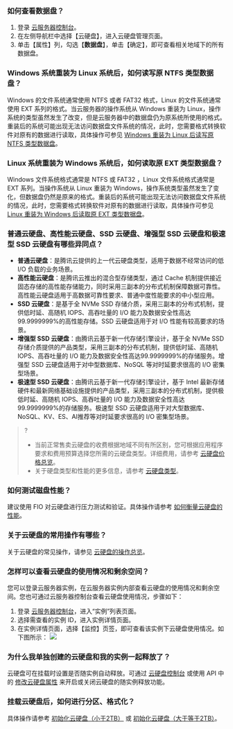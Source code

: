 ### 如何查看数据盘？
1. 登录 [云服务器控制台](https://console.cloud.tencent.com/cvm)。
2. 在左侧导航栏中选择【云硬盘】，进入云硬盘管理页面。
3. 单击【属性】列，勾选【**数据盘**】，单击【确定】，即可查看相关地域下的所有数据盘。

### Windows 系统重装为 Linux 系统后，如何读写原 NTFS 类型数据盘？
Windows 的文件系统通常使用 NTFS 或者 FAT32 格式，Linux 的文件系统通常使用 EXT 系列的格式。当云服务器的操作系统从 Windows 重装为 Linux，操作系统的类型虽然发生了改变，但是云服务器中的数据盘仍为原系统所使用的格式。重装后的系统可能出现无法访问数据盘文件系统的情况，此时，您需要格式转换软件对原有的数据进行读取，具体操作可参见 [Windows 重装为 Linux 后读写原 NTFS 类型数据盘](https://cloud.tencent.com/document/product/213/3857)。

### Linux 系统重装为 Windows 系统后，如何读取原 EXT 类型数据盘？
Windows 文件系统格式通常是 NTFS 或 FAT32 ，Linux 文件系统格式通常是 EXT 系列。当操作系统从 Linux 重装为 Windows，操作系统类型虽然发生了变化，但数据盘仍然是原来的格式。重装后的系统可能出现无法访问数据盘文件系统的情况，此时，您需要格式转换软件对原有的数据进行读取，具体操作可参见 [Linux 重装为 Windows 后读取原 EXT 类型数据盘](https://cloud.tencent.com/document/product/213/3856)。

### 普通云硬盘、高性能云硬盘、SSD 云硬盘、增强型 SSD 云硬盘和极速型 SSD 云硬盘有哪些异同点？

- **普通云硬盘**：是腾讯云提供的上一代云硬盘类型，适用于数据不经常访问的低 I/O 负载的业务场景。
- **高性能云硬盘**：是腾讯云推出的混合型存储类型，通过 Cache 机制提供接近固态存储的高性能存储能力，同时采用三副本的分布式机制保障数据可靠性。高性能云硬盘适用于高数据可靠性要求、普通中度性能要求的中小型应用。
- **SSD 云硬盘**：是基于全 NVMe SSD 存储介质，采用三副本的分布式机制，提供低时延、高随机 IOPS、高吞吐量的 I/O 能力及数据安全性高达99.9999999%的高性能存储。SSD 云硬盘适用于对 I/O 性能有较高要求的场景。
- **增强型 SSD 云硬盘**：由腾讯云基于新一代存储引擎设计，基于全 NVMe SSD 存储介质提供的产品类型，采用三副本的分布式机制，提供低时延、高随机 IOPS、高吞吐量的 I/O 能力及数据安全性高达99.9999999%的存储服务。增强型 SSD 云硬盘适用于对中型数据库、NoSQL 等对时延要求很高的 I/O 密集型场景。
- **极速型 SSD 云硬盘**：由腾讯云基于新一代存储引擎设计，基于 Intel 最新存储硬件和最新网络基础设施提供的产品类型，采用三副本的分布式机制，提供极低时延、高随机 IOPS、高吞吐量的 I/O 能力及数据安全性高达99.9999999%的存储服务。极速型 SSD 云硬盘适用于对大型数据库、NoSQL、KV、ES、AI推荐等对时延要求很高的 I/O 密集型场景。

>?
>- 当前正常售卖云硬盘的收费根据地域不同有所区别，您可根据应用程序要求和费用预算选择您所需的云硬盘类型。详细费用，请参考 [云硬盘价格总览](https://cloud.tencent.com/document/product/362/2413)。
>- 关于硬盘类型和性能的更多信息，请参考 [云硬盘类型](https://cloud.tencent.com/document/product/362/2353)。
>

### 如何测试磁盘性能？
建议使用 FIO 对云硬盘进行压力测试和验证。具体操作请参考 [如何衡量云硬盘的性能](https://cloud.tencent.com/document/product/362/6741)。

### 关于云硬盘的常用操作有哪些？
关于云硬盘的常见操作，请参见 [云硬盘的操作总览](https://cloud.tencent.com/document/product/362/32432)。

### 怎样可以查看云硬盘的使用情况和剩余空间？
您可以登录云服务器实例，在云服务器实例内部查看云硬盘的使用情况和剩余空间。您也可通过云服务器控制台查看云硬盘使用情况，步骤如下：
1. 登录 [云服务器控制台](https://console.cloud.tencent.com/cvm/instance/index)，进入“实例”列表页面。
2. 选择需查看的实例 ID，进入实例详情页面。
3. 在实例详情页面，选择【监控】页签，即可查看该实例下云硬盘使用情况。如下图所示：
![](https://main.qcloudimg.com/raw/83541fc9128edb97b602691a852c1604.png)

### 为什么我单独创建的云硬盘和我的实例一起释放了？
云硬盘可在挂载时设置是否随实例自动释放。可通过 [云硬盘控制台](https://console.cloud.tencent.com/cvm/cbs/index) 或使用 API 中的 [修改云硬盘属性](https://cloud.tencent.com/document/product/362/15659) 来开启或关闭云硬盘的随实例释放功能。

### 挂载云硬盘后，如何进行分区、格式化？
具体操作请参考 [初始化云硬盘（小于2TB）](https://cloud.tencent.com/document/product/362/6734) 或 [初始化云硬盘（大于等于2TB）](https://cloud.tencent.com/document/product/362/6735)。



